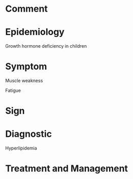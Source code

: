 # Comment

# Epidemiology

Growth hormone deficiency in children

# Symptom

Muscle weakness

Fatigue

# Sign

# Diagnostic

Hyperlipidemia

# Treatment and Management
